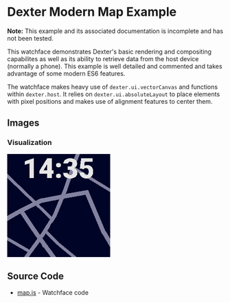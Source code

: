 # Dexter Modern Map Example

**Note:** This example and its associated documentation is incomplete and has not been tested.

This watchface demonstrates Dexter's basic rendering and compositing capabilites as well as its ability to retrieve data from the host device (normally a phone). This example is well detailed and commented and takes advantage of some modern ES6 features.

The watchface makes heavy use of `dexter.ui.vectorCanvas` and functions within `dexter.host`. It relies on `dexter.ui.absoluteLayout` to place elements with pixel positions and makes use of alignment features to center them.

## Images

### Visualization
![alt text](map.png "Visualization made in illustration software.")


## Source Code
- [map.js](map.js) - Watchface code